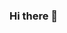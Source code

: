 ### Hi there 👋

<!--
**JG-Ancona/JG-Ancona** is a ✨ _special_ ✨ repository because its `README.md` (this file) appears on your GitHub profile.

----
[![Top Langs](https://github-readme-stats.vercel.app/api/top-langs/?username=JG-Ancona)](https://github.com/JG-Ancona/github-readme-stats)
----

Here are some ideas to get you started:

- 🔭 I’m currently working on ...
- 🌱 I’m currently learning ...
- 👯 I’m looking to collaborate on ...
- 🤔 I’m looking for help with ...
- 💬 Ask me about ...
- 📫 How to reach me: ...
- 😄 Pronouns: ...
- ⚡ Fun fact: ...
-->
